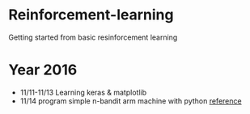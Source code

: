 # Reinforcement-learning
Getting started from basic resinforcement learning
# Year 2016
* 11/11-11/13
Learning keras & matplotlib
* 11/14
program simple n-bandit arm machine with python
 [reference](http://outlace.com/Reinforcement-Learning-Part-1/)
